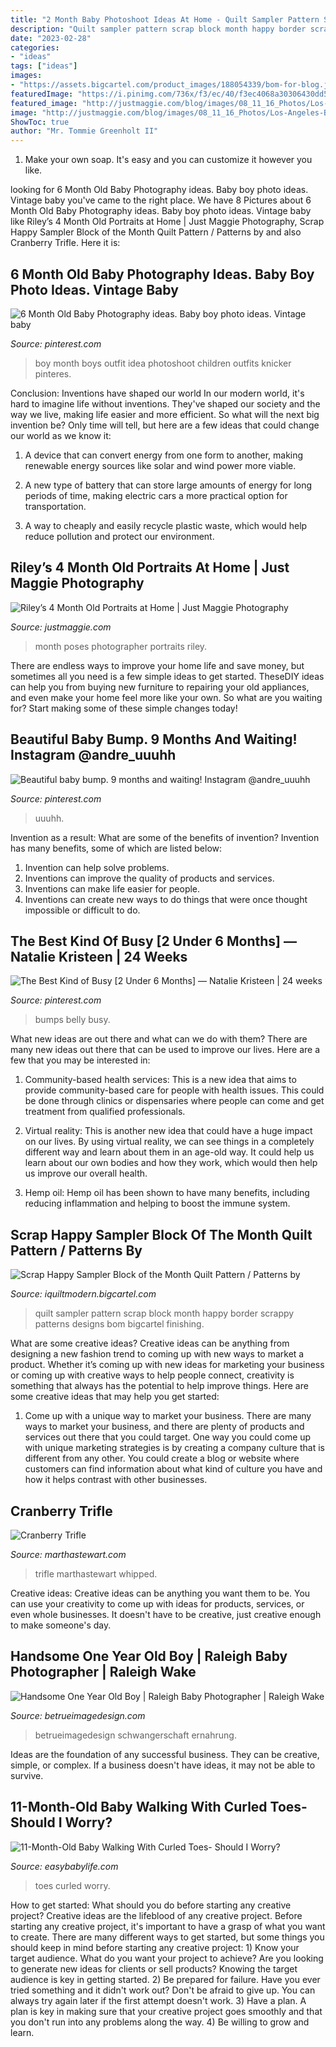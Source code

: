 ```yaml
---
title: "2 Month Baby Photoshoot Ideas At Home - Quilt Sampler Pattern Scrap Block Month Happy Border Scrappy Patterns Designs Bom Bigcartel Finishing"
description: "Quilt sampler pattern scrap block month happy border scrappy patterns designs bom bigcartel finishing"
date: "2023-02-28"
categories:
- "ideas"
tags: ["ideas"]
images:
- "https://assets.bigcartel.com/product_images/188054339/bom-for-blog.jpg"
featuredImage: "https://i.pinimg.com/736x/f3/ec/40/f3ec4068a30306430dd5a4e9e9e82d0b--little-boy-photography-children-photography.jpg"
featured_image: "http://justmaggie.com/blog/images/08_11_16_Photos/Los-Angeles-Baby-Photographer-4.jpg"
image: "http://justmaggie.com/blog/images/08_11_16_Photos/Los-Angeles-Baby-Photographer-4.jpg"
ShowToc: true
author: "Mr. Tommie Greenholt II"
---
```



1. Make your own soap. It's easy and you can customize it however you like.

	

		
looking for 6 Month Old Baby Photography ideas. Baby boy photo ideas. Vintage baby you've came to the right place. We have 8 Pictures about 6 Month Old Baby Photography ideas. Baby boy photo ideas. Vintage baby like Riley’s 4 Month Old Portraits at Home | Just Maggie Photography, Scrap Happy Sampler Block of the Month Quilt Pattern / Patterns by and also Cranberry Trifle. Here it is:
		
    
## 6 Month Old Baby Photography Ideas. Baby Boy Photo Ideas. Vintage Baby

<img loading=lazy src="https://i.pinimg.com/736x/f3/ec/40/f3ec4068a30306430dd5a4e9e9e82d0b--little-boy-photography-children-photography.jpg" onerror="this.onerror=null;this.src='https://tse1.mm.bing.net/th?id=OIP.MQXASkxwejHwdf3tkTIOLgHaLG&amp;pid=15.1';" alt="6 Month Old Baby Photography ideas. Baby boy photo ideas. Vintage baby">

_Source: pinterest.com_

>boy month boys outfit idea photoshoot children outfits knicker pinteres. 

	

Conclusion: Inventions have shaped our world
In our modern world, it's hard to imagine life without inventions. They've shaped our society and the way we live, making life easier and more efficient.
So what will the next big invention be? Only time will tell, but here are a few ideas that could change our world as we know it:

1. A device that can convert energy from one form to another, making renewable energy sources like solar and wind power more viable.

2. A new type of battery that can store large amounts of energy for long periods of time, making electric cars a more practical option for transportation.

3. A way to cheaply and easily recycle plastic waste, which would help reduce pollution and protect our environment.

    
## Riley’s 4 Month Old Portraits At Home | Just Maggie Photography

<img loading=lazy src="http://justmaggie.com/blog/images/08_11_16_Photos/Los-Angeles-Baby-Photographer-4.jpg" onerror="this.onerror=null;this.src='https://tse4.mm.bing.net/th?id=OIP.4Q8H_ybYD-x0aesJZ0c58QHaE9&amp;pid=15.1';" alt="Riley’s 4 Month Old Portraits at Home | Just Maggie Photography">

_Source: justmaggie.com_

>month poses photographer portraits riley. 

	

There are endless ways to improve your home life and save money, but sometimes all you need is a few simple ideas to get started. TheseDIY ideas can help you from buying new furniture to repairing your old appliances, and even make your home feel more like your own. So what are you waiting for? Start making some of these simple changes today!

    
## Beautiful Baby Bump. 9 Months And Waiting! Instagram @andre_uuuhh

<img loading=lazy src="https://i.pinimg.com/736x/62/70/dc/6270dc8648610dcb53de78d5e5da9caa.jpg" onerror="this.onerror=null;this.src='https://tse4.mm.bing.net/th?id=OIP.-l1WIb3Fjrc-aw3wNGhqsAHaF7&amp;pid=15.1';" alt="Beautiful baby bump. 9 months and waiting! Instagram @andre_uuuhh">

_Source: pinterest.com_

>uuuhh. 

	

Invention as a result: What are some of the benefits of invention?
Invention has many benefits, some of which are listed below: 
1. Invention can help solve problems. 
2. Inventions can improve the quality of products and services. 
3. Inventions can make life easier for people. 
4. Inventions can create new ways to do things that were once thought impossible or difficult to do.

    
## The Best Kind Of Busy [2 Under 6 Months] — Natalie Kristeen | 24 Weeks

<img loading=lazy src="https://i.pinimg.com/736x/eb/d8/47/ebd847242fc37eee1571418f4ad9cd71--ring-sling-baby-bumps.jpg" onerror="this.onerror=null;this.src='https://tse4.mm.bing.net/th?id=OIP.ageyne0Ys5oZZfg3GcVcsQHaJ4&amp;pid=15.1';" alt="The Best Kind of Busy [2 Under 6 Months] — Natalie Kristeen | 24 weeks">

_Source: pinterest.com_

>bumps belly busy. 

	

What new ideas are out there and what can we do with them?
There are many new ideas out there that can be used to improve our lives. Here are a few that you may be interested in:
1. Community-based health services: This is a new idea that aims to provide community-based care for people with health issues. This could be done through clinics or dispensaries where people can come and get treatment from qualified professionals.

2. Virtual reality: This is another new idea that could have a huge impact on our lives. By using virtual reality, we can see things in a completely different way and learn about them in an age-old way. It could help us learn about our own bodies and how they work, which would then help us improve our overall health.

3. Hemp oil: Hemp oil has been shown to have many benefits, including reducing inflammation and helping to boost the immune system.

    
## Scrap Happy Sampler Block Of The Month Quilt Pattern / Patterns By

<img loading=lazy src="https://assets.bigcartel.com/product_images/188054339/bom-for-blog.jpg" onerror="this.onerror=null;this.src='https://tse4.mm.bing.net/th?id=OIP.tYr8Rr8qkgn7q6FWZrIddAHaGl&amp;pid=15.1';" alt="Scrap Happy Sampler Block of the Month Quilt Pattern / Patterns by">

_Source: iquiltmodern.bigcartel.com_

>quilt sampler pattern scrap block month happy border scrappy patterns designs bom bigcartel finishing. 

	

What are some creative ideas?
Creative ideas can be anything from designing a new fashion trend to coming up with new ways to market a product. Whether it’s coming up with new ideas for marketing your business or coming up with creative ways to help people connect, creativity is something that always has the potential to help improve things. Here are some creative ideas that may help you get started: 
1. Come up with a unique way to market your business. There are many ways to market your business, and there are plenty of products and services out there that you could target. One way you could come up with unique marketing strategies is by creating a company culture that is different from any other. You could create a blog or website where customers can find information about what kind of culture you have and how it helps contrast with other businesses.

    
## Cranberry Trifle

<img loading=lazy src="https://assets.marthastewart.com/styles/wmax-1500/d26/med104339_1208_cran_trifle/med104339_1208_cran_trifle_sq.jpg?itok=SbJ0RTg9" onerror="this.onerror=null;this.src='https://tse1.mm.bing.net/th?id=OIP.E5keAmHPJtn_C_94LDJ2mwHaHa&amp;pid=15.1';" alt="Cranberry Trifle">

_Source: marthastewart.com_

>trifle marthastewart whipped. 

	

Creative ideas:
Creative ideas can be anything you want them to be. You can use your creativity to come up with ideas for products, services, or even whole businesses. It doesn't have to be creative, just creative enough to make someone's day.

    
## Handsome One Year Old Boy | Raleigh Baby Photographer | Raleigh Wake

<img loading=lazy src="https://betrueimagedesign.com/wp-content/uploads/2016/01/12-10286-post/first-birthday-outdoor-photos(pp_w768_h1664).jpg" onerror="this.onerror=null;this.src='https://tse3.mm.bing.net/th?id=OIP.a2oKw1mI1uuLM4IyKuwpOwHaQD&amp;pid=15.1';" alt="Handsome One Year Old Boy | Raleigh Baby Photographer | Raleigh Wake">

_Source: betrueimagedesign.com_

>betrueimagedesign schwangerschaft ernahrung. 

	

Ideas are the foundation of any successful business. They can be creative, simple, or complex. If a business doesn't have ideas, it may not be able to survive.

    
## 11-Month-Old Baby Walking With Curled Toes- Should I Worry?

<img loading=lazy src="https://www.easybabylife.com/wp-content/uploads/2014/03/baby-walking-with-curled-toes-735-683x1024.jpg" onerror="this.onerror=null;this.src='https://tse2.mm.bing.net/th?id=OIP.KX0MJCta7Rd94X-mAB6k2wHaLG&amp;pid=15.1';" alt="11-Month-Old Baby Walking With Curled Toes- Should I Worry?">

_Source: easybabylife.com_

>toes curled worry. 

	

How to get started: What should you do before starting any creative project?
Creative ideas are the lifeblood of any creative project. Before starting any creative project, it's important to have a grasp of what you want to create. There are many different ways to get started, but some things you should keep in mind before starting any creative project: 1) Know your target audience. What do you want your project to achieve? Are you looking to generate new ideas for clients or sell products? Knowing the target audience is key in getting started. 2) Be prepared for failure. Have you ever tried something and it didn't work out? Don't be afraid to give up. You can always try again later if the first attempt doesn't work. 3) Have a plan. A plan is key in making sure that your creative project goes smoothly and that you don't run into any problems along the way. 4) Be willing to grow and learn.

